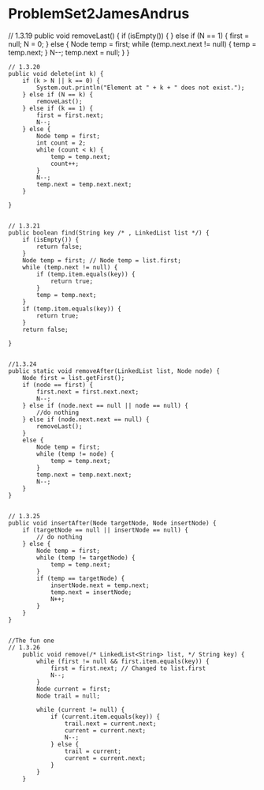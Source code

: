 # ProblemSet2JamesAndrus

// 1.3.19
	public void removeLast() {
		if (isEmpty()) {
		} else if (N == 1) {
			first = null;
			N = 0;
		} else {
			Node temp = first;
			while (temp.next.next != null) {
				temp = temp.next;
			}
			N--;
			temp.next = null;
		}
	}
	
	
	// 1.3.20
	public void delete(int k) {
		if (k > N || k == 0) {
			System.out.println("Element at " + k + " does not exist.");
		} else if (N == k) {
			removeLast();
		} else if (k == 1) {
			first = first.next;
			N--;
		} else {
			Node temp = first;
			int count = 2;
			while (count < k) {
				temp = temp.next;
				count++;
			}
			N--;
			temp.next = temp.next.next;
		}

	}
	
	
	// 1.3.21
	public boolean find(String key /* , LinkedList list */) {
		if (isEmpty()) {
			return false;
		}
		Node temp = first; // Node temp = list.first;
		while (temp.next != null) {
			if (temp.item.equals(key)) {
				return true;
			}
			temp = temp.next;
		}
		if (temp.item.equals(key)) {
			return true;
		}
		return false;

	}
	
	
	//1.3.24
	public static void removeAfter(LinkedList list, Node node) {
		Node first = list.getFirst();
		if (node == first) {
			first.next = first.next.next;
			N--;
		} else if (node.next == null || node == null) {
			//do nothing
		} else if (node.next.next == null) {
			removeLast();
		}
		else {
			Node temp = first;
			while (temp != node) {
				temp = temp.next;
			}
			temp.next = temp.next.next;
			N--;
		}
	}
	
	
	// 1.3.25
	public void insertAfter(Node targetNode, Node insertNode) {
		if (targetNode == null || insertNode == null) {
			// do nothing
		} else {
			Node temp = first;
			while (temp != targetNode) {
				temp = temp.next;
			}
			if (temp == targetNode) {
				insertNode.next = temp.next;
				temp.next = insertNode;
				N++;
			}
		}
	}
	
	
	//The fun one
	// 1.3.26
		public void remove(/* LinkedList<String> list, */ String key) {
			while (first != null && first.item.equals(key)) {
				first = first.next; // Changed to list.first
				N--;
			}
			Node current = first;
			Node trail = null;

			while (current != null) {
				if (current.item.equals(key)) {
					trail.next = current.next;
					current = current.next;
					N--;
				} else {
					trail = current;
					current = current.next;
				}
			}
		}
